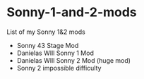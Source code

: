 # Sonny-1-and-2-mods
List of my Sonny 1&amp;2 mods

- Sonny 43 Stage Mod
- Danielas WIll Sonny 1 Mod 
- Danielas WIll Sonny 2 Mod (huge mod)
- Sonny 2 impossible difficulty
